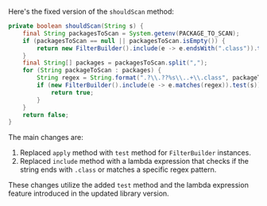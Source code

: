 Here's the fixed version of the `shouldScan` method:

```java
private boolean shouldScan(String s) {
    final String packagesToScan = System.getenv(PACKAGE_TO_SCAN);
    if (packagesToScan == null || packagesToScan.isEmpty()) {
        return new FilterBuilder().include(e -> e.endsWith(".class")).test(s);
    }
    final String[] packages = packagesToScan.split(",");
    for (String packageToScan : packages) {
        String regex = String.format(".?\\.??%s\\..+\\.class", packageToScan);
        if (new FilterBuilder().include(e -> e.matches(regex)).test(s)) {
            return true;
        }
    }
    return false;
}
```

The main changes are:

1. Replaced `apply` method with `test` method for `FilterBuilder` instances.
2. Replaced `include` method with a lambda expression that checks if the string ends with `.class` or matches a specific regex pattern.

These changes utilize the added `test` method and the lambda expression feature introduced in the updated library version.
